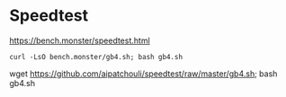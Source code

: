 # Speedtest

https://bench.monster/speedtest.html

`curl -LsO bench.monster/gb4.sh; bash gb4.sh`

wget https://github.com/aipatchouli/speedtest/raw/master/gb4.sh; bash gb4.sh
